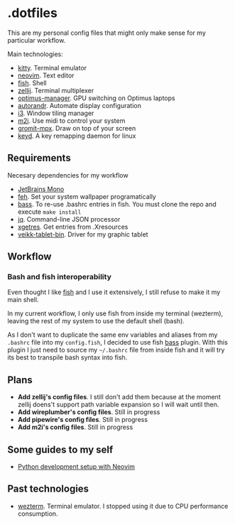 # .dotfiles

This are my personal config files that might only make sense for my particular workflow.

Main technologies:

- [kitty](https://github.com/kovidgoyal/kitty). Terminal emulator
- [neovim](https://neovim.io/). Text editor
- [fish](https://fishshell.com/docs/current/tutorial.html). Shell
- [zellij](https://github.com/zellij-org/zellij). Terminal multiplexer
- [optimus-manager](https://github.com/Askannz/optimus-manager). GPU switching on Optimus laptops
- [autorandr](https://github.com/phillipberndt/autorandr). Automate display configuration
- [i3](https://i3wm.org/). Window tiling manager
- [m2i](https://gitlab.com/enetheru/midi2input). Use midi to control your system
- [gromit-mpx](https://github.com/bk138/gromit-mpx). Draw on top of your screen
- [keyd](https://github.com/rvaiya/keyd). A key remapping daemon for linux

## Requirements

Necesary dependencies for my workflow

- [JetBrains Mono](https://github.com/ryanoasis/nerd-fonts#patched-fonts)
- [feh](https://wiki.archlinux.org/title/feh). Set your system wallpaper programatically
- [bass](https://github.com/edc/bass). To re-use .bashrc entries in fish. You must clone the repo and execute `make install`
- [jq](https://man.archlinux.org/man/jq.1.en). Command-line JSON processor
- [xgetres](https://aur.archlinux.org/packages/xgetres). Get entries from .Xresources
- [veikk-tablet-bin](https://aur.archlinux.org/packages/veikk-tablet-bin). Driver for my graphic tablet

## Workflow

### Bash and fish interoperability

Even thought I like [fish](https://fishshell.com/docs/current/index.html) and I use it extensively, I still refuse to make it my main shell.

In my current workflow, I only use fish from inside my terminal (wezterm), leaving the rest of my system to use the default shell (bash).

As I don't want to duplicate the same env variables and aliases from my `.bashrc` file into my `config.fish`, I decided to use fish [bass](https://github.com/edc/bass) plugin. With this plugin I just need to source my `~/.bashrc` file from inside fish and it will try its best to transpile bash syntax into fish.

## Plans

- **Add zellij's config files**. I still don't add them because at the moment zellij doens't support path variable expansion so I will wait until then.
- **Add wireplumber's config files**. Still in progress
- **Add pipewire's config files**. Still in progress
- **Add m2i's config files**. Still in progress

## Some guides to my self

- [Python development setup with Neovim](./docs/python-dev-setup.md)

## Past technologies

- [wezterm](https://wezfurlong.org/wezterm/index.html). Terminal emulator. I stopped using it due to CPU performance consumption.

